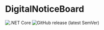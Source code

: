 # DigitalNoticeBoard
![.NET Core](https://github.com/J-Bonwick/DigitalNoticeBoard/workflows/.NET%20Core/badge.svg)
![GitHub release (latest SemVer)](https://img.shields.io/github/v/release/J-Bonwick/DigitalNoticeBoard)